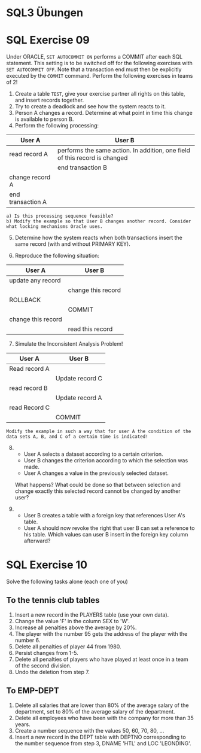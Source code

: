 # SQL3 Übungen

# SQL Exercise 09

Under ORACLE, `SET AUTOCOMMIT ON` performs a COMMIT after each SQL statement. This setting is to be switched off for the following exercises with `SET AUTOCOMMIT OFF`. Note that a transaction end must then be explicitly executed by the `COMMIT` command. Perform the following exercises in teams of 2!

1. Create a table `TEST`, give your exercise partner all rights on this table, and insert records together.
2. Try to create a deadlock and see how the system reacts to it.
3. Person A changes a record. Determine at what point in time this change is available to person B.
4. Perform the following processing:

| User A        | User B                                                            |
|---------------|-------------------------------------------------------------------|
| read record A | performs the same action. In addition, one field of this record is changed |
|               | end transaction B                                                 |
| change record A |                                                                  |
| end transaction A |                                                                |

    a) Is this processing sequence feasible?  
    b) Modify the example so that User B changes another record. Consider what locking mechanisms Oracle uses.

5. Determine how the system reacts when both transactions insert the same record (with and without PRIMARY KEY).

6. Reproduce the following situation:

| User A             | User B          |
|--------------------|-----------------|
| update any record  |                 |
|                    | change this record |
| ROLLBACK           |                 |
|                    | COMMIT          |
| change this record |                 |
|                    | read this record|

7. Simulate the Inconsistent Analysis Problem!

| User A         | User B           |
|----------------|------------------|
| Read record A  |                  |
|                | Update record C  |
| read record B  |                  |
|                | Update record A  |
| read Record C  |                  |
|                | COMMIT           |

    Modify the example in such a way that for user A the condition of the data sets A, B, and C of a certain time is indicated!

8. 
    * User A selects a dataset according to a certain criterion.
    * User B changes the criterion according to which the selection was made.
    * User A changes a value in the previously selected dataset.
    
    What happens? What could be done so that between selection and change exactly this selected record cannot be changed by another user?

9. 
    * User B creates a table with a foreign key that references User A's table.
    * User A should now revoke the right that user B can set a reference to his table. Which values can user B insert in the foreign key column afterward?

# SQL Exercise 10

Solve the following tasks alone (each one of you)

## To the tennis club tables
1. Insert a new record in the PLAYERS table (use your own data).
2. Change the value 'F' in the column SEX to 'W'.
3. Increase all penalties above the average by 20%.
4. The player with the number 95 gets the address of the player with the number 6.
5. Delete all penalties of player 44 from 1980.
6. Persist changes from 1-5.
7. Delete all penalties of players who have played at least once in a team of the second division.
8. Undo the deletion from step 7.

## To EMP-DEPT
1. Delete all salaries that are lower than 80% of the average salary of the department, set to 80% of the average salary of the department.
2. Delete all employees who have been with the company for more than 35 years.
3. Create a number sequence with the values 50, 60, 70, 80, ...
4. Insert a new record in the DEPT table with DEPTNO corresponding to the number sequence from step 3, DNAME 'HTL' and LOC 'LEONDING'.
